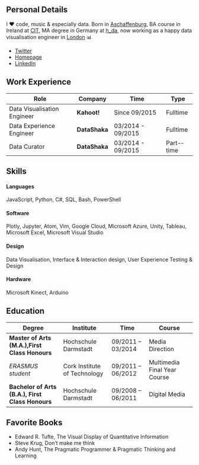## Personal Details
I ❤ code, music & especially data. Born in [Aschaffenburg](https://en.wikipedia.org/wiki/Aschaffenburg), BA course in Ireland at [CIT](http://www.cit.ie/), MA degree in Germany at [h_da](https://www.h-da.de/), now working as a happy data visualisation engineer in [London](https://en.wikipedia.org/wiki/London) 📊

- [Twitter](https://twitter.com/clemens_anzmann)
- [Homepage](https://www.clemens_anzmann.com)
- [LinkedIn](https://www.linkedin.com/in/clemens-anzmann-9135513b)

## Work Experience

Role | Company | Time | Type
-----|-----|------|------
Data Visualisation Engineer | __Kahoot!__ |Since 09/2015 | Full­time
Data Experience Engineer | __DataShaka__ | 03/2014 - 09/2015 | Full­time
Data Curator | __DataShaka__ | 03/2014 - 09/2015 | Part-­time

## Skills
#### Languages
JavaScript, Python, C#, SQL, Bash, PowerShell
#### Software
Plotly, Jupyter, Atom, Vim, Google Cloud, Microsoft Azure, Unity, Tableau, Microsoft Excel, Microsoft Visual Studio
#### Design
Data Visualisation, Interface & Interaction design, User Experience Testing & Design
#### Hardware
Microsoft Kinect, Arduino

## Education

Degree | Institute | Time | Course
-----|-----|------|------
__Master of Arts (M.A.)​,First Class Honours__ | Hochschule Darmstadt | 09/2011 – 03/2014 | Media Direction
_ERASMUS student_ | Cork Institute of Technology | 09/2011 – 06/2012 | Multimedia Final Year Course
__Bachelor of Arts (B.A.), First Class Honours__ | Hochschule Darmstadt | 09/2008 – 06/2011 | Digital Media

## Favorite Books
- Edward R. Tufte, The Visual Display of Quantitative Information
- Steve Krug, Don’t make me think
- Andy Hunt, The Pragmatic Programmer & Pragmatic Thinking and Learning
